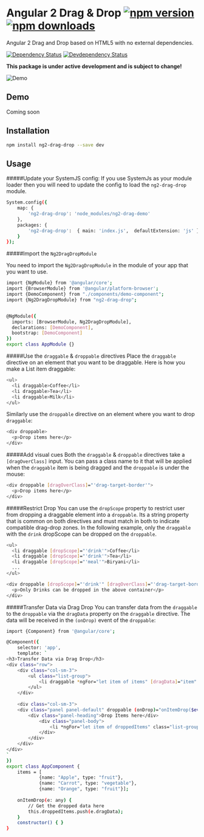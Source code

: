 # Angular 2 Drag & Drop [![npm version](https://img.shields.io/npm/v/ng2-drag-drop.svg)](https://www.npmjs.com/package/ng2-drag-drop) [![npm downloads](https://img.shields.io/npm/dm/ng2-drag-drop.svg)](https://www.npmjs.com/package/ng2-drag-drop)
Angular 2 Drag and Drop based on HTML5 with no external dependencies.

[![Dependency Status](https://david-dm.org/ObaidUrRehman/ng2-drag-drop.svg)](https://david-dm.org/ObaidUrRehman/ng2-drag-drop) [![Devdependency Status](https://david-dm.org/ObaidUrRehman/ng2-drag-drop/dev-status.svg)](https://david-dm.org/ObaidUrRehman/ng2-drag-drop#info=devDependencies)

**This package is under active development and is subject to change!**

![Demo](https://raw.githubusercontent.com/ObaidUrRehman/ng2-drag-drop/master/drag-drop.gif)

## Demo
Coming soon

## Installation
```bash
npm install ng2-drag-drop --save dev
```

## Usage
#####Update your SystemJS config:
If you use SystemJs as your module loader then you will need to update the config to load the `ng2-drag-drop` module.
```bash
System.config({
    map: {
        'ng2-drag-drop': 'node_modules/ng2-drag-demo'
    },
    packages: {
        'ng2-drag-drop':  { main: 'index.js',  defaultExtension: 'js' },
    }
});
```
#####Import the `Ng2DragDropModule`

You need to import the `Ng2DragDropModule` in the module of your app that you want to use.

```bash
import {NgModule} from '@angular/core';
import {BrowserModule} from '@angular/platform-browser';
import {DemoComponent} from "./components/demo-component";
import {Ng2DragDropModule} from "ng2-drag-drop";


@NgModule({
  imports: [BrowserModule, Ng2DragDropModule],
  declarations: [DemoComponent],
  bootstrap: [DemoComponent]
})
export class AppModule {}
```

#####Use the `draggable` & `droppable` directives
Place the `draggable` directive on an element that you want to be draggable. Here is how you make a List item draggable:

```bash
<ul>
  <li draggable>Coffee</li>
  <li draggable>Tea</li>
  <li draggable>Milk</li>
</ul>               
```

Similarly use the `droppable` directive on an element where you want to drop `draggable`:
 
 ```bash
 <div droppable>
   <p>Drop items here</p>
 </div>               
 ```

#####Add visual cues
Both the `draggable` & `droppable` directives take a `[dragOverClass]` input. You can pass a class name to it that will be applied when the `draggable` item is being dragged and the `droppable` is under the mouse:
 
 ```bash
 <div droppable [dragOverClass]="'drag-target-border'">
   <p>Drop items here</p>
 </div>               
 ```

#####Restrict Drop
You can use the `dropScope` property to restrict user from dropping a draggable element into a `droppable`.
 Its a string property that is common on both directives and must match in both to indicate compatible drag-drop zones.
 In the following example, only the `draggable` with the `drink` dropScope can be dropped on the `droppable`.
 
```bash
<ul>
  <li draggable [dropScope]="'drink'">Coffee</li>
  <li draggable [dropScope]="'drink'">Tea</li>
  <li draggable [dropScope]="'meal'">Biryani</li>
  ...
</ul>               
```
 
 
```bash
<div droppable [dropScope]="'drink'" [dragOverClass]="'drag-target-border'">
  <p>Only Drinks can be dropped in the above container</p>
</div>               
```
  
#####Transfer Data via Drag Drop
You can transfer data from the `draggable` to the `droppable` via the `dragData` property on the `draggable` directive. 
 The data will be received in the `(onDrop)` event of the `droppable`:

```bash
import {Component} from '@angular/core';

@Component({
    selector: 'app',
    template: `
<h3>Transfer Data via Drag Drop</h3>
<div class="row">
    <div class="col-sm-3">
        <ul class="list-group">
            <li draggable *ngFor="let item of items" [dragData]="item" class="list-group-item">{{item.name}}</li>
        </ul>
    </div>
    
    <div class="col-sm-3">
    <div class="panel panel-default" droppable (onDrop)="onItemDrop($event)">
        <div class="panel-heading">Drop Items here</div>
            <div class="panel-body">
                <li *ngFor="let item of droppedItems" class="list-group-item">{{item.name}}</li>
            </div>
        </div>
    </div>
</div>
`
})
export class AppComponent {
    items = [
            {name: "Apple", type: "fruit"},
            {name: "Carrot", type: "vegetable"},
            {name: "Orange", type: "fruit"}];
            
    onItemDrop(e: any) {
        // Get the dropped data here
        this.droppedItems.push(e.dragData);
    }
    constructor() { }
}             
```





